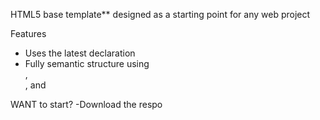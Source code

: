 HTML5 base template** designed as a starting point for any web project

Features

-  Uses the latest <!DOCTYPE html> declaration
-  Fully semantic structure using <nav>, <main>, and <footer>

WANT to start?
-Download the respo
